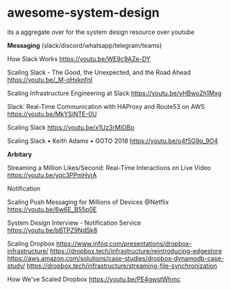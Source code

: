 # awesome-system-design
its a aggregate over for the system design resource over youtube


**Messaging** (slack/discord/whatsapp/telegram/teams)

How Slack Works
https://youtu.be/WE9c9AZe-DY

Scaling Slack - The Good, the Unexpected, and the Road Ahead
https://youtu.be/_M-oHxknfnI

Scaling Infrastructure Engineering at Slack
https://youtu.be/yHBwoZh1Mxg


Slack: Real-Time Communication with HAProxy and Route53 on AWS
https://youtu.be/MkYSiNTE-0U

Scaling Slack
https://youtu.be/x1Uz3rMlOBo

Scaling Slack • Keith Adams • GOTO 2018
https://youtu.be/o4f5G9q_9O4



**Arbitary**

Streaming a Million Likes/Second: Real-Time Interactions on Live Video
https://youtu.be/yqc3PPmHvrA


Notification

Scaling Push Messaging for Millions of Devices @Netflix
https://youtu.be/6w6E_B55p0E

System Design Interview - Notification Service
https://youtu.be/bBTPZ9NdSk8

Scaling Dropbox
https://www.infoq.com/presentations/dropbox-infrastructure/
https://dropbox.tech/infrastructure/reintroducing-edgestore
https://aws.amazon.com/solutions/case-studies/dropbox-dynamodb-case-study/
https://dropbox.tech/infrastructure/streaming-file-synchronization

How We've Scaled Dropbox
https://youtu.be/PE4gwstWhmc




